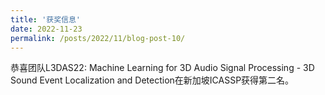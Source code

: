 ```yaml
---
title: '获奖信息'
date: 2022-11-23
permalink: /posts/2022/11/blog-post-10/
---
```


 恭喜团队L3DAS22: Machine Learning for 3D Audio Signal Processing - 3D Sound Event Localization and Detection在新加坡ICASSP获得第二名。  
